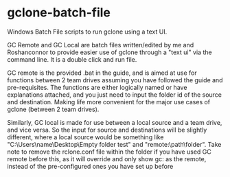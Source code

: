 # gclone-batch-file
Windows Batch File scripts to run gclone using a text UI.

GC Remote and GC Local are batch files written/edited by me and Roshanconnor to provide easier use of gclone through a "text ui" via the command line. It is a double click and run file.

GC remote is the provided .bat in the guide, and is aimed at use for functions between 2 team drives assuming you have followed the guide and pre-requisites. The functions are either logically named or have explanations attached, and you just need to input the folder id of the source and destination. Making life more convenient for the major use cases of gclone (between 2 team drives).

Similarly, GC local is made for use between a local source and a team drive, and vice versa. So the input for source and destinations will be slightly different, where a local source would be something like "C:\Users\name\Desktop\Empty folder test" and "remote:\path\folder". Take note to remove the rclone.conf file within the folder if you have used GC remote before this, as it will override and only show gc: as the remote, instead of the pre-configured ones you have set up before

